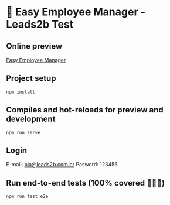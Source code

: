 # :office: Easy Employee Manager - Leads2b Test

## Online preview
[Easy Employee Manager](https://leads2b-test.netlify.app/)

## Project setup
```
npm install
```

## Compiles and hot-reloads for preview and development
```
npm run serve
```

## Login
E-mail: bia@leads2b.com.br
Pasword: 123456

## Run end-to-end tests (100% covered :blue_heart::blue_heart::blue_heart:)
```
npm run test:e2e
```
